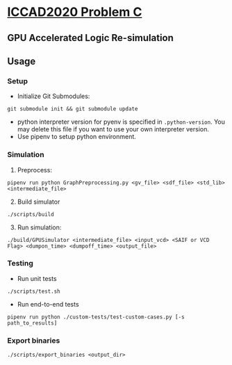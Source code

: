 # [ICCAD2020 Problem C](http://iccad-contest.org/2020/problems.html)
## GPU Accelerated Logic Re-simulation

## Usage

### Setup
* Initialize Git Submodules:
```
git submodule init && git submodule update
``` 
* python interpreter version for pyenv is specified in `.python-version`.
You may delete this file if you want to use your own interpreter version. 
* Use pipenv to setup python environment.

### Simulation
1. Preprocess:  
```
pipenv run python GraphPreprocessing.py <gv_file> <sdf_file> <std_lib> <intermediate_file>
```

2. Build simulator  
```
./scripts/build
```

3. Run simulation:  
```
./build/GPUSimulator <intermediate_file> <input_vcd> <SAIF or VCD Flag> <dumpon_time> <dumpoff_time> <output_file>
```

### Testing
* Run unit tests  
```
./scripts/test.sh
```

* Run end-to-end tests    
```
pipenv run python ./custom-tests/test-custom-cases.py [-s path_to_results]
```

### Export binaries
```
./scripts/export_binaries <output_dir>
```
